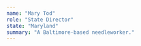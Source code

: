 ```yaml
---
name: "Mary Tod"
role: "State Director"
state: "Maryland"
summary: "A Baltimore-based needleworker."
---
```

